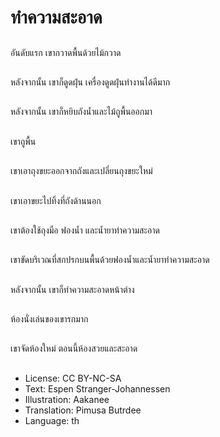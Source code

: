 # ทำความสะอาด

##
อันดับแรก เขากวาดพื้นด้วยไม้กวาด

##
หลังจากนั้น เขาก็ดูดฝุ่น เครื่องดูดฝุ่นทำงานได้ดีมาก

##
หลังจากนั้น เขาก็หยิบถังน้ำและไม้ถูพื้นออกมา

##
เขาถูพื้น

##
เขาเอาถุงขยะออกจากถังและเปลี่ยนถุงขยะใหม่

##
เขาเอาขยะไปทิ้งที่ถังด้านนอก

##
เขาต้องใช้ถุงมือ ฟองน้ำ และน้ำยาทำความสะอาด

##
เขาขัดบริเวณที่สกปรกบนพื้นด้วยฟองน้ำและน้ำยาทำความสะอาด

##
หลังจากนั้น เขาก็ทำความสะอาดหน้าต่าง

##
ห้องนั่งเล่นของเขารกมาก

##
เขาจัดห้องใหม่ ตอนนี้ห้องสวยและสะอาด

##
* License: CC BY-NC-SA
* Text: Espen Stranger-Johannessen
* Illustration: Aakanee
* Translation: Pimusa Butrdee
* Language: th
